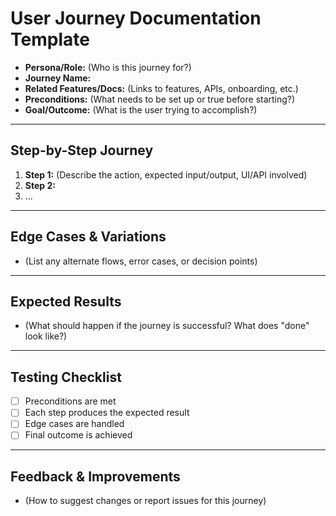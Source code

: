 # User Journey Documentation Template

- **Persona/Role:** (Who is this journey for?)
- **Journey Name:**
- **Related Features/Docs:** (Links to features, APIs, onboarding, etc.)
- **Preconditions:** (What needs to be set up or true before starting?)
- **Goal/Outcome:** (What is the user trying to accomplish?)

---

## Step-by-Step Journey

1. **Step 1:** (Describe the action, expected input/output, UI/API involved)
2. **Step 2:**
3. ...

---

## Edge Cases & Variations
- (List any alternate flows, error cases, or decision points)

---

## Expected Results
- (What should happen if the journey is successful? What does "done" look like?)

---

## Testing Checklist
- [ ] Preconditions are met
- [ ] Each step produces the expected result
- [ ] Edge cases are handled
- [ ] Final outcome is achieved

---

## Feedback & Improvements
- (How to suggest changes or report issues for this journey)
